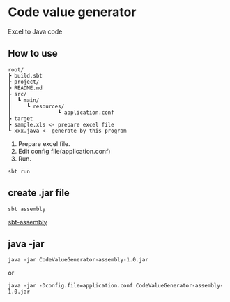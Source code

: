 # Code value generator
Excel to Java code

## How to use

```
root/  
┣ build.sbt  
┣ project/  
┣ README.md  
┣ src/  
┃  ┗ main/  
┃     ┗ resources/  	
┃               ┗ application.conf  
┣ target  
┣ sample.xls <- prepare excel file  
┗ xxx.java <- generate by this program  
```

1. Prepare excel file.
1. Edit config file(application.conf)
1. Run.
```
sbt run
```

## create .jar file
```
sbt assembly
```

[sbt-assembly](https://github.com/sbt/sbt-assembly "sbt-assembly")

## java -jar

```
java -jar CodeValueGenerator-assembly-1.0.jar
```

or

```
java -jar -Dconfig.file=application.conf CodeValueGenerator-assembly-1.0.jar
```
